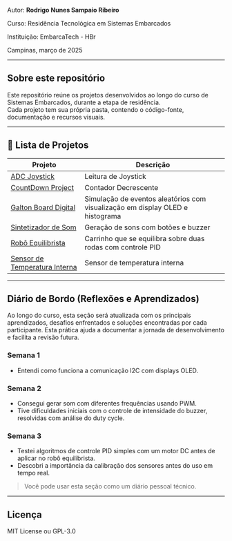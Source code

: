 Autor: **Rodrigo Nunes Sampaio Ribeiro**

Curso: Residência Tecnológica em Sistemas Embarcados

Instituição: EmbarcaTech - HBr

Campinas, março de 2025

---

## Sobre este repositório

Este repositório reúne os projetos desenvolvidos ao longo do curso de Sistemas Embarcados, durante a etapa de residência.  
Cada projeto tem sua própria pasta, contendo o código-fonte, documentação e recursos visuais.

---
## 📂 Lista de Projetos

| Projeto | Descrição |
|---------|-----------|
| [ADC Joystick](./projetos/adc_joystick/) | Leitura de Joystick
| [CountDown Project](./projetos/countdown_project/) | Contador Decrescente
| [Galton Board Digital](./projetos/galton_board/) | Simulação de eventos aleatórios com visualização em display OLED e histograma |
| [Sintetizador de Som](./projetos/sintetizador_som/) | Geração de sons com botões e buzzer |
| [Robô Equilibrista](./projetos/robo_equilibrista/) | Carrinho que se equilibra sobre duas rodas com controle PID |
| [Sensor de Temperatura Interna](./projetos/sensor_temp_internal/) | Sensor de temperatura interna

---
##  Diário de Bordo (Reflexões e Aprendizados)

Ao longo do curso, esta seção será atualizada com os principais aprendizados, desafios enfrentados e soluções encontradas por cada participante. Esta prática ajuda a documentar a jornada de desenvolvimento e facilita a revisão futura.

### Semana 1

- Entendi como funciona a comunicação I2C com displays OLED.

### Semana 2

- Consegui gerar som com diferentes frequências usando PWM.
- Tive dificuldades iniciais com o controle de intensidade do buzzer, resolvidas com análise do duty cycle.

### Semana 3

- Testei algoritmos de controle PID simples com um motor DC antes de aplicar no robô equilibrista.
- Descobri a importância da calibração dos sensores antes do uso em tempo real.

> Você pode usar esta seção como um diário pessoal técnico. 

---

## Licença

MIT License ou GPL-3.0
